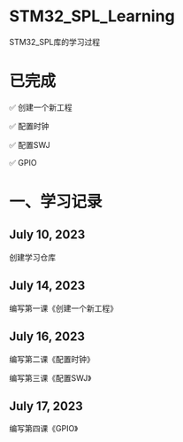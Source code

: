 # STM32_SPL_Learning
STM32_SPL库的学习过程

# 已完成

✅	创建一个新工程

✅	配置时钟

✅	配置SWJ

✅	GPIO

# 一、学习记录

## July 10, 2023

创建学习仓库

## July 14, 2023

编写第一课《创建一个新工程》

## July 16, 2023

编写第二课《配置时钟》

编写第三课《配置SWJ》

## July 17, 2023

编写第四课《GPIO》

